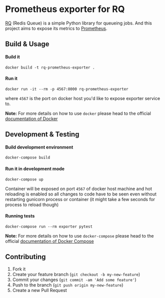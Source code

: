 # Prometheus exporter for RQ

[RQ](http://python-rq.org/) (Redis Queue) is a simple Python library for queueing jobs. And this project aims to expose its metrics to [Prometheus](https://prometheus.io/).

## Build & Usage

#### Build it
```
docker build -t rq-prometheus-exporter .
```

#### Run it
```
docker run -it --rm -p 4567:8000 rq-prometheus-exporter
```
where `4567` is the port on docker host you'd like to expose exporter service to.

**Note:** For more details on how to use `docker` please head to the official [documentation of Docker](https://docs.docker.com/)

## Development & Testing

#### Build development environment
```
docker-compose build
```

#### Run it in development mode
```
docker-compose up
```
Container will be exposed on port `4567` of docker host machine and hot reloading is enabled so all changes to code have to be seen even without restarting gunicorn process or container (it might take a few seconds for process to reload though)

#### Running tests
```
docker-compose run --rm exporter pytest
```

**Note:** For more details on how to use `docker-compose` please head to the official [documentation of Docker Compose](https://docs.docker.com/compose/)

## Contributing

1. Fork it
2. Create your feature branch (`git checkout -b my-new-feature`)
3. Commit your changes (`git commit -am 'Add some feature'`)
4. Push to the branch (`git push origin my-new-feature`)
5. Create a new Pull Request
